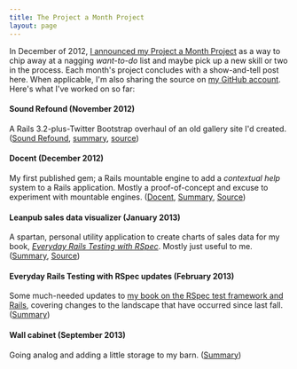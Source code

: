 ```yaml
---
title: The Project a Month Project
layout: page
---
```


In December of 2012, [I announced my Project a Month Project](/2012/12/project-a-month-project/) as a way to chip away at a nagging *want-to-do* list and maybe pick up a new skill or two in the process. Each month's project concludes with a show-and-tell post here. When applicable, I'm also sharing the source on [my GitHub account](https://github.com/ruralocity). Here's what I've worked on so far:

#### Sound Refound (November 2012)

A Rails 3.2-plus-Twitter Bootstrap overhaul of an old gallery site I'd created. ([Sound Refound](http://soundrefound.com/), [summary](/posts/2012/12/sound-refound-redux.html), [source](https://github.com/ruralocity/soundrefound))

#### Docent (December 2012)

My first published gem; a Rails mountable engine to add a *contextual help* system to a Rails application. Mostly a proof-of-concept and excuse to experiment with mountable engines. ([Docent](http://rubygems.org/gems/docent),
[Summary](/posts/2012/12/docent-gem.html),
[Source](https://github.com/ruralocity/docent))

#### Leanpub sales data visualizer (January 2013)

A spartan, personal utility application to create charts of sales data for my book, *[Everyday Rails Testing with RSpec](https://leanpub.com/everydayrailsrspec)*. Mostly just useful to me. ([Summary](/posts/2013/01/leanpub-sales-visualization.html), [Source](https://github.com/ruralocity/leanpub_analytics))

#### Everyday Rails Testing with RSpec updates (February 2013)

Some much-needed updates to [my book on the RSpec test framework and Rails](https://leanpub.com/everydayrailsrspec), covering changes to the landscape that have occurred since last fall. ([Summary](/posts/2013/03/rspec-book-updates-feb-2013.html))

#### Wall cabinet (September 2013)

Going analog and adding a little storage to my barn. ([Summary](/posts/2013/09/wall-cabinet.html))
